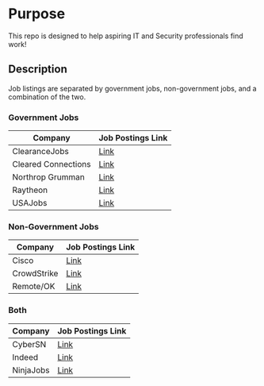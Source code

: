 # Purpose
This repo is designed to help aspiring IT and Security professionals find work!


## Description
Job listings are separated by government jobs, non-government jobs, and a combination of the two.


### Government Jobs

Company | Job Postings Link|
|---|---|
| ClearanceJobs | [Link](https://www.clearancejobs.com/) |
| Cleared Connections | [Link](https://www.clearedconnections.com/) |
| Northrop Grumman | [Link](https://www.northropgrumman.com/jobs/) |
| Raytheon | [Link](https://careers.rtx.com/global/en/search-results/) |
| USAJobs | [Link](https://www.usajobs.gov/) |


### Non-Government Jobs

Company | Job Postings Link|
|---|---|
| Cisco | [Link](https://jobs.cisco.com/jobs/SearchJobs/) |
| CrowdStrike | [Link](https://crowdstrike.wd5.myworkdayjobs.com/en-US/crowdstrikecareers/) |
| Remote/OK | [Link](https://remoteok.com/remote-infosec-jobs/) |


### Both
Company | Job Postings Link|
|---|---|
| CyberSN | [Link](https://cybersn.com/public/search-jobs/) |
| Indeed | [Link](https://www.indeed.com/) |
| NinjaJobs | [Link](https://ninjajobs.org/) |
